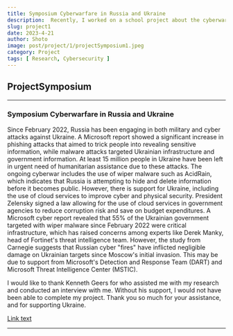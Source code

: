 ```yaml
---
title: Symposium Cyberwarfare in Russia and Ukraine
description:  Recently, I worked on a school project about the cyberwarfare between Russia and Ukraine. I conducted research on what is happening and how much damage has occurred, as well as what types of cyber attacks have been used. For my research, I primarily referenced a cyber report from Microsoft, as well as cybersecurity conferences like DEF CON and BlackHat.
slug: project1
date: 2023-4-21
author: Shoto
image: post/project/1/projectSymposium1.jpeg
category: Project
tags: [ Research, Cybersecurity ]
---
```


## ProjectSymposium

---

### Symposium Cyberwarfare in Russia and Ukraine

Since February 2022, Russia has been engaging in both military and cyber attacks against Ukraine. A Microsoft report showed a significant increase in phishing attacks that aimed to trick people into revealing sensitive information, while malware attacks targeted Ukrainian infrastructure and government information. At least 15 million people in Ukraine have been left in urgent need of humanitarian assistance due to these attacks. The ongoing cyberwar includes the use of wiper malware such as AcidRain, which indicates that Russia is attempting to hide and delete information before it becomes public. However, there is support for Ukraine, including the use of cloud services to improve cyber and physical security. President Zelensky signed a law allowing for the use of cloud services in government agencies to reduce corruption risk and save on budget expenditures. A Microsoft cyber report revealed that 55% of the Ukrainian government targeted with wiper malware since February 2022 were critical infrastructure, which has raised concerns among experts like Derek Manky, head of Fortinet's threat intelligence team. However, the study from Carnegie suggests that Russian cyber "fires" have inflicted negligible damage on Ukrainian targets since Moscow's initial invasion. This may be due to support from Microsoft's Detection and Response Team (DART) and Microsoft Threat Intelligence Center (MSTIC).

I would like to thank Kenneth Geers for who assisted me with my research and conducted an interview with me. Without his support, I would not have been able to complete my project. Thank you so much for your assistance, and for supporting Ukraine.

[Link text](https://orangecoastcollege.edu/academics/symposium/archive/index.html?id=shoto-morisaki)

---